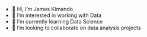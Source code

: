 - 👋 Hi, I’m James Kimando
- 👀 I’m interested in working with Data
- 🌱 I’m currently learning Data Science
- 💞️ I’m looking to collaborate on data analysis projects
  
<!---
- 📫 How to reach me ...
- 😄 Pronouns: He/Him
- ⚡ Fun fact: ...
--->

<!---
kamahTek/kamahTek is a ✨ special ✨ repository because its `README.md` (this file) appears on your GitHub profile.
You can click the Preview link to take a look at your changes.
--->
